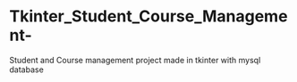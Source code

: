 # Tkinter_Student_Course_Management-
Student and Course management project made in tkinter with mysql database

